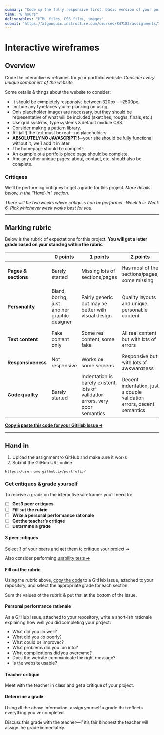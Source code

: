 ```yaml
---
summary: "Code up the fully responsive first, basic version of your portfolio website."
time: "8 hours"
deliverables: "HTML files, CSS files, images"
submit: "https://algonquin.instructure.com/courses/847182/assignments/7464397"
---
```


# Interactive wireframes

## Overview

Code the interactive wireframes for your portfolio website. *Consider every unique component of the website.*

Some details & things about the website to consider:

- It should be completely responsive between 320px – ~2500px.
- Include any typefaces you’re planning on using.
- Only placeholder images are necessary, but they should be representative of what will be included (sketches, roughs, finals, etc.)
- Use grid systems, type systems & default module CSS.
- Consider making a pattern library.
- All (all!) the text must be real—no placeholders.
- **ABSOLUTELY NO JAVASCRIPT!!**—your site should be fully functional without it, we’ll add it in later.
- The homepage should be complete.
- An example of a portfolio piece page should be complete.
- And any other unique pages: about, contact, etc. should also be complete.

### Critiques

We’ll be performing critiques to get a grade for this project. *More details below, in the “Hand-in” section.*

*There will be two weeks where critiques can be performed: Week 5 or Week 6. Pick whichever week works best for you.*

---

## Marking rubric

Below is the rubric of expectations for this project. **You will get a letter grade based on your standing within the rubric.**

| | 0 points | 1 points | 2 points | 3 points |
| --- | --- | --- | --- | --- |
| **Pages & sections** | Barely started | Missing lots of sections/pages | Has most of the sections/pages, some missing | All sections/pages exist and are well done |
| **Personality** | Bland, boring, just another graphic designer | Fairly generic but may be better with visual design | Quality layouts and unique, personable content | Unique and recognizable as you, with engaging, personable content |
| **Text content** | Fake content only | Some real content, some fake | All real content but with lots of errors | Real content, well written, no grammar or spelling errors |
| **Responsiveness** | Not responsive | Works on some screens | Responsive but with lots of awkwardness | Looks great on all screen sizes |
| **Code quality** | Barely started | Indentation is barely existent, lots of validation errors, very poor semantics | Decent indentation, just a couple validation errors, decent semantics | Well indented, fully valid, good semantics |

[**Copy & paste this code for your GitHub Issue ➔**](https://raw.githubusercontent.com/acgd-webdev-5/interactive-wireframes/gh-pages/rubric.md)

---

## Hand in

1. Upload the assignment to GitHub and make sure it works
2. Submit the GitHub URL online

```
https://username.github.io/portfolio/
```

### Get critiques & grade yourself

To receive a grade on the interactive wireframes you’ll need to:

- [ ] **Get 3 peer critiques**
- [ ] **Fill out the rubric**
- [ ] **Write a personal performance rationale**
- [ ] **Get the teacher’s critique**
- [ ] **Determine a grade**

#### 3 peer critiques

Select 3 of your peers and get them to [critique your project ➔](/courses/shared/peer-evaluation/)

Also consider performing [usability tests ➔](topics/usability-testing-checklist/)

#### Fill out the rubric

Using the rubric above, [copy the code](https://raw.githubusercontent.com/acgd-webdev-5/interactive-wireframes/gh-pages/rubric.md) to a GitHub Issue, attached to your repository, and select the appropriate grade for each section.

Sum the values of the rubric & put that at the bottom of the Issue.

#### Personal performance rationale

As a GitHub Issue, attached to your repository, write a short-ish rationale explaining how well you did completing your project:

- What did you do well?
- What did you do poorly?
- What could be improved?
- What problems did you run into?
- What complications did you overcome?
- Does the website communicate the right message?
- Is the website usable?

#### Teacher critique

Meet with the teacher in class and get a critique of your project.

#### Determine a grade

Using all the above information, assign yourself a grade that reflects everything you’ve completed.

Discuss this grade with the teacher—if it’s fair & honest the teacher will assign the grade immediately.
